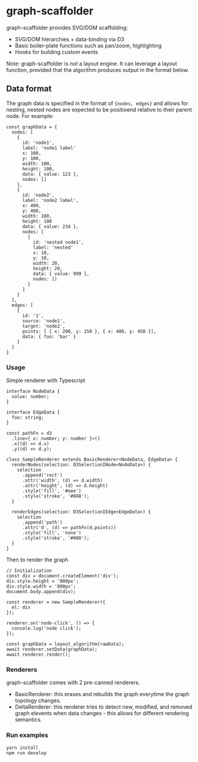 # graph-scaffolder
graph-scaffolder provides SVG/DOM scaffolding:
- SVG/DOM hierarchies + data-binding via D3
- Basic boiler-plate functions such as pan/zoom, highlighting
- Hooks for building custom events

Note: graph-scaffolder is _not_ a layout engine. It can leverage a layout function, provided that the algorithm produces output in the format below.


## Data format
The graph data is specified in the format of `{nodes, edges}` and allows for nesting, nested nodes are expected to be positioend relative to their parent node.  For example:

```
const graphData = {
  nodes: [
    {
      id: 'node1',
      label: 'node1 label'
      x: 100,
      y: 100,
      width: 100,
      height: 100,
      data: { value: 123 },
      nodes: []
    },
    {
      id: 'node2',
      label: 'node2 label',
      x: 400,
      y: 400,
      width: 100,
      height: 100
      data: { value: 234 },
      nodes: [
        {
          id: 'nested node1',
          label: 'nested'
          x: 10,
          y: 10,
          width: 20,
          height: 20,
          data: { value: 999 },
          nodes: []
        }
      ]
    }
  ],
  edges: [
    {
      id: '1',
      source: 'node1',
      target: 'node2',
      points: [ { x: 200, y: 150 }, { x: 400, y: 450 }],
      data: { foo: 'bar' }
    }
  ]
}
```

### Usage
Simple renderer with Typescript

```
interface NodeData {
  value: number;
}

interface EdgeData {
  foo: string;
}

const pathFn = d3
  .line<{ x: number; y: number }>()
  .x((d) => d.x)
  .y((d) => d.y);

class SampleRenderer extends BasicRenderer<NodeData, EdgeData> {
  renderNodes(selection: D3SelectionINode<NodeData>) {
    selection 
      .append('rect')
      .attr('width', (d) => d.width)
      .attr('height', (d) => d.height)
      .style('fill', '#eee')
      .style('stroke', '#888');
  }

  renderEdges(selection: D3SelectionIEdge<EdgeData>) {
    selection
      .append('path')
      .attr('d', (d) => pathFn(d.points))
      .style('fill', 'none')
      .style('stroke', '#000');
  }
}
```

Then to render the graph

```
// Initialization
const div = document.createElement('div');
div.style.height = '800px';
div.style.width = '800px';
document.body.append(div);

const renderer = new SampleRenderer({
  el: div
});

renderer.on('node-click', () => {
  console.log('node click');
});

const graphData = layout_algorithm(rawData);
await renderer.setData(graphData);
await renderer.render();
```


### Renderers
graph-scaffolder comes with 2 pre-canned renderers. 
- BasicRenderer: this erases and rebuilds the graph everytime the graph topology changes.
- DeltaRenderer: this renderer tries to detect new, modified, and removed graph elevents when data changes - this allows for different rendering semantics.  


### Run examples
```
yarn install
npm run develop
```
